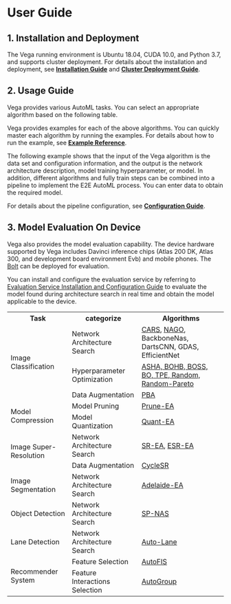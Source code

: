 # User Guide

## 1. Installation and Deployment

The Vega running environment is Ubuntu 18.04, CUDA 10.0, and Python 3.7, and supports cluster deployment. For details about the installation and deployment, see **[Installation Guide](./install.md)** and **[Cluster Deployment Guide](./deployment.md)**.

## 2. Usage Guide

Vega provides various AutoML tasks. You can select an appropriate algorithm based on the following table.

<table>
  <tr><th>Task</th><th>categorize</th><th>Algorithms</th></tr>
  <tr><td rowspan="3">Image Classification</td><td>Network Architecture Search</td><td><a href="../algorithms/cars.md">CARS</a>, <a href="../algorithms/nago.md">NAGO</a>, BackboneNas, DartsCNN, GDAS, EfficientNet</td></tr>
  <tr><td> Hyperparameter Optimization</td><td><a href="../algorithms/hpo.md">ASHA, BOHB, BOSS, BO, TPE, Random, Random-Pareto</a></td></tr>
  <tr><td>Data Augmentation</td><td><a href="../algorithms/pba.md">PBA</a></td></tr>
  <tr><td rowspan="2">Model Compression</td><td>Model Pruning</td><td><a href="../algorithms/prune_ea.md">Prune-EA</a></td></tr>
  <tr><td>Model Quantization</td><td><a href="../algorithms/quant_ea.md">Quant-EA</a></td></tr>
  <tr><td rowspan="2">Image Super-Resolution</td><td>Network Architecture Search</td><td><a href="../algorithms/sr_ea.md">SR-EA</a>, <a href="../algorithms/esr_ea.md">ESR-EA</a></td></tr>
  <tr><td>Data Augmentation</td><td><a href="../algorithms/cyclesr.md">CycleSR</a></td></tr>
  <tr><td>Image Segmentation</td><td>Network Architecture Search</td><td><a href="../algorithms/adelaide_ea.md">Adelaide-EA</a></td></tr>
  <tr><td>Object Detection</td><td>Network Architecture Search</td><td><a href="../algorithms/sp_nas.md">SP-NAS</a></td></tr>
  <tr><td>Lane Detection</td><td>Network Architecture Search</td><td><a href="../algorithms/auto_lane.md">Auto-Lane</a></td></tr>
  <tr><td rowspan="2">Recommender System</td><td>Feature Selection</td><td><a href="../algorithms/autofis.md">AutoFIS</a></td></tr>
  <tr><td>Feature Interactions Selection</td><td><a href="../algorithms/autogroup.md">AutoGroup</a></td></tr>

Vega provides examples for each of the above algorithms. You can quickly master each algorithm by running the examples. For details about how to run the example, see **[Example Reference](./examples.md)**.

The following example shows that the input of the Vega algorithm is the data set and configuration information, and the output is the network architecture description, model training hyperparameter, or model. In addition, different algorithms and fully train steps can be combined into a pipeline to implement the E2E AutoML process. You can enter data to obtain the required model.

For details about the pipeline configuration, see **[Configuration Guide](./config_reference.md)**.

## 3. Model Evaluation On Device

Vega also provides the model evaluation capability. The device hardware supported by Vega includes Davinci inference chips (Atlas 200 DK, Atlas 300, and development board environment Evb) and mobile phones. The [Bolt](https://github.com/huawei-noah/bolt) can be deployed for evaluation.

You can install and configure the evaluation service by referring to [Evaluation Service Installation and Configuration Guide](./evaluate_service.md) to evaluate the model found during architecture search in real time and obtain the model applicable to the device.
